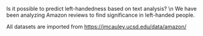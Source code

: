 Is it possible to predict left-handedness based on text analysis? \n
We have been analyzing Amazon reviews to find significance in left-handed people.

All datasets are imported from https://jmcauley.ucsd.edu/data/amazon/
